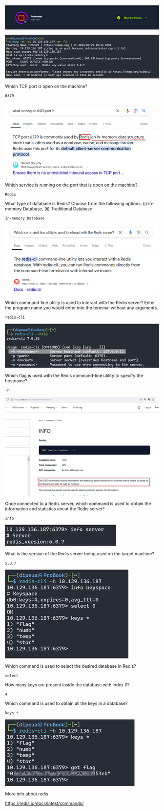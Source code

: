 ![](./Images/banner.png)

![](./Images/nmap.png)

Which TCP port is open on the machine?

```
6379
```

![](./Images/search.png)

Which service is running on the port that is open on the machine?

```
Redis
```

What type of database is Redis? Choose from the following options: (i) In-memory Database, (ii) Traditional Database

```
In-memory Database
```

![](./Images/search-redis-cli.png)

Which command-line utility is used to interact with the Redis server? Enter the program name you would enter into the terminal without any arguments.

```
redis-cli
```

![](./Images/options.png)

Which flag is used with the Redis command-line utility to specify the hostname?

```
-h
```

![](./Images/info.png)

Once connected to a Redis server, which command is used to obtain the information and statistics about the Redis server?

```
info
```

![](./Images/version.png)

What is the version of the Redis server being used on the target machine?

```
5.0.7
```

![](./Images/all.png)

Which command is used to select the desired database in Redis?

```
select
```

How many keys are present inside the database with index 0?

```
4
```

Which command is used to obtain all the keys in a database?

```
keys *
```

![](./Images/flag.png)

More info about redis

https://redis.io/docs/latest/commands/

